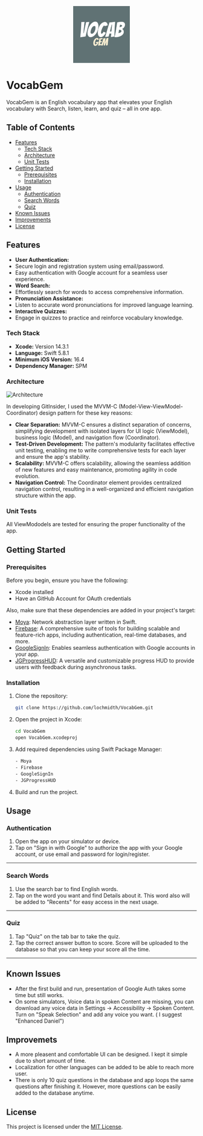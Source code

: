 <p align="center">
  <img src="VocabGem/Assets.xcassets/AppIcon.appiconset/1024.png" alt="VocabGem App Icon" width="150" height="150">
</p>

# VocabGem

VocabGem is an English vocabulary app that elevates your English vocabulary with Search, listen, learn, and quiz – all in one app. 

## Table of Contents
- [Features](#features)
  - [Tech Stack](#tech-stack)
  - [Architecture](#architecture)
  - [Unit Tests](#unit-tests)
- [Getting Started](#getting-started)
  - [Prerequisites](#prerequisites)
  - [Installation](#installation)
- [Usage](#usage)
  - [Authentication](#authentication)
  - [Search Words](#search-words)
  - [Quiz](#quiz)
- [Known Issues](#known-issues)
- [Improvements](#improvements)
- [License](#license)

## Features

- **User Authentication:**
- Secure login and registration system using email/password.
- Easy authentication with Google account for a seamless user experience.
- **Word Search:**
- Effortlessly search for words to access comprehensive information.
- **Pronunciation Assistance:**
- Listen to accurate word pronunciations for improved language learning.
- **Interactive Quizzes:**
- Engage in quizzes to practice and reinforce vocabulary knowledge.

### Tech Stack

- **Xcode:** Version 14.3.1
- **Language:** Swift 5.8.1
- **Minimum iOS Version:** 16.4
- **Dependency Manager:** SPM

### Architecture

![Architecture](https://miro.medium.com/v2/resize:fit:566/1*VS4lOMnFpqEAOwTdDsk4mg.jpeg)

In developing GitInsider, I used the MVVM-C (Model-View-ViewModel-Coordinator) design pattern for these key reasons:

- **Clear Separation:** MVVM-C ensures a distinct separation of concerns, simplifying development with isolated layers for UI logic (ViewModel), business logic (Model), and navigation flow (Coordinator).
- **Test-Driven Development:** The pattern's modularity facilitates effective unit testing, enabling me to write comprehensive tests for each layer and ensure the app's stability.
- **Scalability:** MVVM-C offers scalability, allowing the seamless addition of new features and easy maintenance, promoting agility in code evolution.
- **Navigation Control:** The Coordinator element provides centralized navigation control, resulting in a well-organized and efficient navigation structure within the app.

### Unit Tests

All ViewMododels are tested for ensuring the proper functionality of the app.

## Getting Started

### Prerequisites

Before you begin, ensure you have the following:

- Xcode installed
- Have an GitHub Account for OAuth credentials

Also, make sure that these dependencies are added in your project's target:

- [Moya](https://github.com/Moya/Moya): Network abstraction layer written in Swift.
- [Firebase](https://github.com/firebase/firebase-ios-sdk): A comprehensive suite of tools for building scalable and feature-rich apps, including authentication, real-time databases, and more.
- [GoogleSignIn](https://github.com/google/GoogleSignIn-iOS): Enables seamless authentication with Google accounts in your app.
- [JGProgressHUD](https://github.com/JonasGessner/JGProgressHUD): A versatile and customizable progress HUD to provide users with feedback during asynchronous tasks.

### Installation

1. Clone the repository:

    ```bash
    git clone https://github.com/lochmidth/VocabGem.git
    ```

2. Open the project in Xcode:

    ```bash
    cd VocabGem
    open VocabGem.xcodeproj
    ```
3. Add required dependencies using Swift Package Manager:

   ```bash
   - Moya
   - Firebase
   - GoogleSignIn
   - JGProgressHUD
    ```

6. Build and run the project.

## Usage

###  Authentication

1. Open the app on your simulator or device.
2. Tap on "Sign in with Google" to authorize the app with your Google account, or use email and password for login/register.

---

### Search Words

1. Use the search bar to find English words.
2. Tap on the word you want and find Details about it. This word also will be added to "Recents" for easy access in the next usage.

---

### Quiz

1. Tap "Quiz" on the tab bar to take the quiz.
2. Tap the correct answer button to score. Score will be uploaded to the database so that you can keep your score all the time.

---

## Known Issues
- After the first build and run, presentation of Google Auth takes some time but still works.
- On some simulators, Voice data in spoken Content are missing, you can download any voice data in Settings -> Accessibility -> Spoken Content. Turn on "Speak Selection" and add any voice you want. ( I suggest "Enhanced Daniel")

## Improvemets
- A more pleasent and comfortable UI can be designed. I kept it simple due to short amount of time.
- Localization for other languages can be added to be able to reach more user.
- There is only 10 quiz questions in the database and app loops the same questions after finishing it. However, more questions can be easily added to the database anytime.

## License

This project is licensed under the [MIT License](LICENSE).
